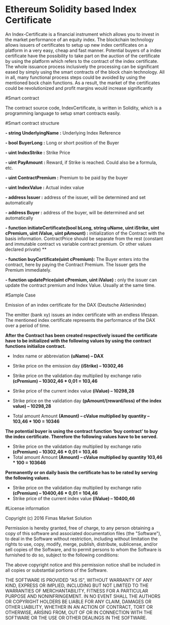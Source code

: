 # Ethereum Solidity based Index Certificate

An Index-Certificate is a financial instrument which allows you to invest in the market performance of an equity index. The blockchain technology allows issuers of certificates to setup up new index certificates on a platform in a very easy, cheap and fast manner. Potential buyers of a index certificate have the possibility to take part on the auction of the certificate by using the platform which refers to the contract of the index certificate.
The whole issuance process inclusively the processing can be significant eased by simply using the smart contracts of the block chain technology. All in all, many functional process steps could be avoided by using the mentioned bock chain functions. As a result, the market of the certificates could be revolutionized and profit margins would increase significantly


#Smart contract 

The contract source code, IndexCertificate, is written in Solidity, which is a programming language to setup smart contracts easily.

#Smart contract structure

**- string UnderlyingName :** Underlying Index Reference 

**- bool BuyerLong :**  Long or short position of the Buyer  

**- uint IndexStrike :**  Strike Price  

**- uint PayAmount :**  Reward, if Strike is reached. Could also be a formula, etc.  

**- uint ContractPremium :**  Premium to be paid by the buyer  

**- uint IndexValue :**  Actual index value   

**- address Issuer :**  address of the issuer, will be  determined and set automatically 

**- address Buyer :**  address of the buyer,  will be determined and set automatically 

**- function initiateCertificate(bool bLong, string uName, uint iStrike, uint cPremium, uint iValue, uint pAmount) :**
initialization of the Contract with the basis information. ContractPrice should be separate from the rest (constant and immutable
contract vs variable contract premium. Or other values declared private) **

**-  function buyCertificate(uint cPremium):** The Buyer enters into the contract, here by paying the Contract Premium.
The Issuer gets the Premium immediately.

**- function updatePrice(uint cPremium, uint iValue) :** only the issuer can update the contract premium and Index Value. Usually at the same time.

#Sample Case

Emission of an index certificate for the DAX (Deutsche Aktienindex) 

The emitter (bank xy) issues an index certificate with an endless lifespan. The mentioned index certificate represents the performance of the DAX over a period of time.  

**After the Contract has been created respectively issued the certificate have to be initialized with the following values by using the contract functions initialize contract.**

 - Index name or abbreviation **(uName) – DAX** 
 
 - Strike price on the emission day **(iStrike) – 10302,46** 
 
 - Strike price on the validation day multiplied by exchange ratio **(cPremium) – 10302,46 * 0,01 = 103,46** 
 
 - Strike price of the current index value **(iValue) – 10298,28**
 
 - Strike price on the validation day **(pAmount/(reward/loss) of the index value) – 10298,28** 
 
 - Total amount Amount **(Amount) – cValue multiplied by quantity – 103,46 * 100 = 10346** 


**The potential buyer is using the contract function ‘buy contract’ to buy the index certificate. Therefore the following values have to be served.**

- Strike price on the validation day multiplied by exchange ratio **(cPremium) – 10302,46 * 0,01 = 103,46**
- Total amount Amount **(Amount) – cValue multiplied by quantity 103,46 * 100 = 103646** 

**Permanently or on daily basis the certificate has to be rated by serving the following values.** 

- Strike price on the validation day multiplied by exchange ratio **(cPremium) – 10400,46 * 0,01 = 104,46** 
- Strike price of the current index value **(iValue) – 10400,46** 


#License information

Copyright (c) 2016 Fimas Market Solution

Permission is hereby granted, free of charge, to any person obtaining a copy
of this software and associated documentation files (the "Software"), to deal
in the Software without restriction, including without limitation the rights
to use, copy, modify, merge, publish, distribute, sublicense, and/or sell
copies of the Software, and to permit persons to whom the Software is
furnished to do so, subject to the following conditions:

The above copyright notice and this permission notice shall be included in all
copies or substantial portions of the Software.

THE SOFTWARE IS PROVIDED "AS IS", WITHOUT WARRANTY OF ANY KIND, EXPRESS OR
IMPLIED, INCLUDING BUT NOT LIMITED TO THE WARRANTIES OF MERCHANTABILITY,
FITNESS FOR A PARTICULAR PURPOSE AND NONINFRINGEMENT. IN NO EVENT SHALL THE
AUTHORS OR COPYRIGHT HOLDERS BE LIABLE FOR ANY CLAIM, DAMAGES OR OTHER
LIABILITY, WHETHER IN AN ACTION OF CONTRACT, TORT OR OTHERWISE, ARISING FROM,
OUT OF OR IN CONNECTION WITH THE SOFTWARE OR THE USE OR OTHER DEALINGS IN THE
SOFTWARE.

